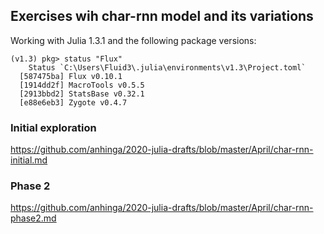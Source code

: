 ## Exercises wih char-rnn model and its variations

Working with Julia 1.3.1 and the following package versions:

```
(v1.3) pkg> status "Flux"
    Status `C:\Users\Fluid3\.julia\environments\v1.3\Project.toml`
  [587475ba] Flux v0.10.1
  [1914dd2f] MacroTools v0.5.5
  [2913bbd2] StatsBase v0.32.1
  [e88e6eb3] Zygote v0.4.7
```


### Initial exploration

https://github.com/anhinga/2020-julia-drafts/blob/master/April/char-rnn-initial.md

### Phase 2

https://github.com/anhinga/2020-julia-drafts/blob/master/April/char-rnn-phase2.md
